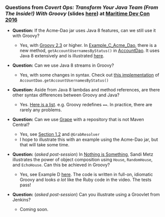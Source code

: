
### Questions from *Covert Ops: Transform Your Java Team (From The Inside!) With Groovy* (slides [here](http://codetojoy.github.io/talk_maritimedevcon_groovy/assets/player/KeynoteDHTMLPlayer.html#0)) at [Maritime Dev Con 2016](http://maritimedevcon.ca/) 

* **Question:** If the Acme-Dao jar uses Java 8 features, can we still use it with Groovy?
    * Yes, with [Groovy 2.3](http://groovy-lang.org/releasenotes/groovy-2.3.html) or higher. In [Example_C_Acme_Dao](http://bit.ly/25FKJoO), there is a new method, `getAccountUsernamesByStatus()` in [AccountDao](http://bit.ly/1ZphhzN). It uses Java 8 extensively and is illustrated [here](http://bit.ly/1PxmGV4).

* **Question:** Can we use Java 8 streams in Groovy?
    * Yes, with some changes in syntax. Check out [this implementation](http://bit.ly/1O9nsr1) of `AccountDao.getAccountUsernamesByStatus()` 

* **Question:** Aside from Java 8 lambdas and method references, are there other syntax differences between Groovy and Java?
    * Yes. [Here is a list](http://groovy-lang.org/differences.html). e.g. Groovy redefines `==`. In practice, there are rarely any problems.

* **Question:** Can we use [Grape](http://docs.groovy-lang.org/latest/html/documentation/grape.html) with a repository that is not Maven Central?
    * Yes, see [Section 1.2](http://docs.groovy-lang.org/latest/html/documentation/grape.html) and `@GrabResolver`
    * I hope to illustrate this with an example using the Acme-Dao jar, but that will take some time.

* **Question:** (*asked post-session*) In [Nothing is Something](https://www.youtube.com/watch?v=OMPfEXIlTVE), Sandi Metz illustrates the power of object composition using `House`, `RandomHouse`, and `EchoHouse`. Can this be achieved in Groovy?
    * Yes, see Example D [here](https://github.com/codetojoy/talk_maritimedevcon_groovy). The code is written in full-on, idiomatic Groovy and looks *a lot* like the Ruby code in the video. The tests pass!

* **Question:** (*asked post-session*) Can you illustrate using a Groovlet from Jenkins?
    * Coming soon.

